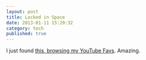 ```yaml
---
layout: post
title: Locked in Space
date: 2013-01-11 15:29:32
category: tech
published: true
---
```


I just found [this, browsing my YouTube Favs](https://www.youtube.com/watch?feature=player_embedded&amp;v=Ws6AAhTw7RA). Amazing.